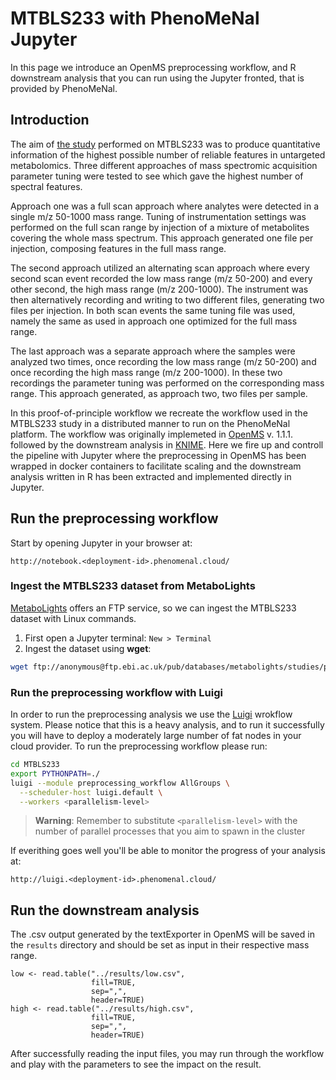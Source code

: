 # MTBLS233 with PhenoMeNal Jupyter
In this page we introduce an OpenMS preprocessing workflow, and R downstream analysis that you can run using the Jupyter fronted, that is provided by PhenoMeNal.

## Introduction
The aim of [the study](http://www.sciencedirect.com/science/article/pii/S000326701630647X) performed on MTBLS233 was to produce quantitative information of the highest possible number of reliable features in untargeted metabolomics. Three different approaches of mass spectromic acquisition parameter tuning were tested to see which gave the highest number of spectral features.

Approach one was a full scan approach where analytes were detected in a single m/z 50-1000 mass range. Tuning of instrumentation settings was performed on the full scan range by injection of a mixture of metabolites covering the whole mass spectrum. This approach generated one file per injection, composing features in the full mass range.

The second approach utilized an alternating scan approach where every second scan event recorded the low mass range (m/z 50-200) and every other second, the high mass range (m/z 200-1000). The instrument was then alternatively recording and writing to two different files, generating two files per injection. In both scan events the same tuning file was used, namely the same as used in approach one optimized for the full mass range.

The last approach was a separate approach where the samples were analyzed two times, once recording the low mass range (m/z 50-200) and once recording the high mass range (m/z 200-1000). In these two recordings the parameter tuning was performed on the corresponding mass range. This approach generated, as approach two, two files per sample.

In this proof-of-principle workflow we recreate the workflow used in the MTBLS233 study in a distributed manner to run on the PhenoMeNal platform. The workflow was originally implemeted in [OpenMS](https://www.openms.de/) v. 1.1.1. followed by the downstream analysis in [KNIME](https://www.knime.org/). Here we fire up and controll the pipeline with Jupyter where the preprocessing in OpenMS has been wrapped in docker containers to facilitate scaling and the downstream analysis written in R has been extracted and implemented directly in Jupyter.

## Run the preprocessing workflow

Start by opening Jupyter in your browser at: 

`http://notebook.<deployment-id>.phenomenal.cloud/`

### Ingest the MTBLS233 dataset from MetaboLights

[MetaboLights](http://www.ebi.ac.uk/metabolights/) offers an FTP service, so we can ingest the MTBLS233 dataset with Linux commands. 

1. First open a Jupyter terminal: `New > Terminal`
2. Ingest the dataset using **wget**:

```bash
wget ftp://anonymous@ftp.ebi.ac.uk/pub/databases/metabolights/studies/public/MTBLS233/*.mzML -P MTBLS233/data/
```

### Run the preprocessing workflow with Luigi

In order to run the preprocessing analysis we use the [Luigi](https://github.com/spotify/luigi) wrokflow system. Please notice that this is a heavy analysis, and to run it successfully you will have to deploy a moderately large number of fat nodes in your cloud provider. To run the preprocessing workflow please run:

```bash
cd MTBLS233 
export PYTHONPATH=./ 
luigi --module preprocessing_workflow AllGroups \
  --scheduler-host luigi.default \
  --workers <parallelism-level>
```

> **Warning**: Remember to substitute `<parallelism-level>` with the number of parallel processes that you aim to spawn in the cluster

If everithing goes well you'll be able to monitor the progress of your analysis at:

`http://luigi.<deployment-id>.phenomenal.cloud/`

## Run the downstream analysis

The .csv output generated by the textExporter in OpenMS will be saved in the `results` directory and should be set as input in their respective mass range.

```
low <- read.table("../results/low.csv", 
                  fill=TRUE, 
                  sep=",",
                  header=TRUE)
high <- read.table("../results/high.csv", 
                  fill=TRUE, 
                  sep=",",
                  header=TRUE)
```

After successfully reading the input files, you may run through the workflow and play with the parameters to see the impact on the result.
